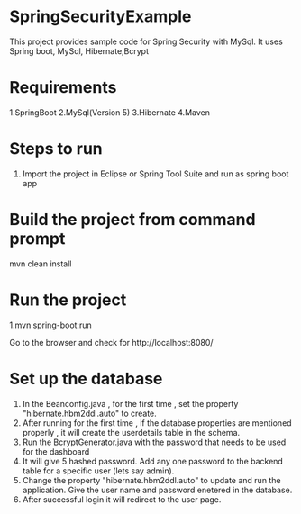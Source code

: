 # SpringSecurityExample
This project provides sample code for Spring Security with MySql. It uses Spring boot, MySql, Hibernate,Bcrypt

# Requirements
1.SpringBoot
2.MySql(Version 5)
3.Hibernate
4.Maven

# Steps to run
1. Import the project in Eclipse or Spring Tool Suite and run as spring boot app


# Build the project from command prompt
mvn clean install

# Run the project 
1.mvn spring-boot:run

Go to the browser and check for http://localhost:8080/

# Set up the database
1. In the Beanconfig.java , for the first time , set the property "hibernate.hbm2ddl.auto" to create. 
2. After running for the first time , if the database properties are mentioned properly , it will create the userdetails table in the schema.
3. Run the BcryptGenerator.java with the password that needs to be used for the dashboard
4. It will give 5 hashed password. Add any one password to the backend table for a specific user (lets say admin).
5. Change the property "hibernate.hbm2ddl.auto" to update and run the application. Give the user name and password enetered in the database.
6. After successful login it will redirect to the user page.
